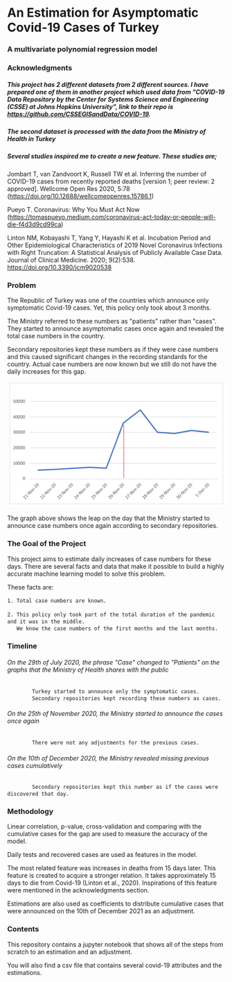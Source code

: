 # An Estimation for Asymptomatic Covid-19 Cases of Turkey
### A multivariate polynomial regression model

### Acknowledgments

##### This project has 2 different datasets from 2 different sources. I have prepared one of them in another project which used data from "COVID-19 Data Repository by the Center for Systems Science and Engineering (CSSE) at Johns Hopkins University", link to their repo is https://github.com/CSSEGISandData/COVID-19.

##### The second dataset is processed with the data from the Ministry of Health in Turkey 

##### Several studies inspired me to create a new feature. These studies are;

Jombart T, van Zandvoort K, Russell TW et al. Inferring the number of COVID-19 cases from recently reported deaths [version 1; peer review: 2 approved]. Wellcome Open Res 2020, 5:78 (https://doi.org/10.12688/wellcomeopenres.15786.1)

Pueyo T. Coronavirus: Why You Must Act Now (https://tomaspueyo.medium.com/coronavirus-act-today-or-people-will-die-f4d3d9cd99ca)

Linton NM, Kobayashi T, Yang Y, Hayashi K et al. Incubation Period and Other Epidemiological Characteristics of 2019 Novel Coronavirus Infections with Right Truncation: A Statistical Analysis of Publicly Available Case Data. Journal of Clinical Medicine. 2020; 9(2):538. https://doi.org/10.3390/jcm9020538

### Problem

The Republic of Turkey was one of the countries which announce only symptomatic Covid-19 cases. Yet, this policy only took about 3 months.

The Ministry referred to these numbers as "patients" rather than "cases". They started to announce asymptomatic cases once again and revealed the total case numbers in the country. 

Secondary repositories kept these numbers as if they were case numbers and this caused significant changes in the recording standards for the country. Actual case numbers are now known but we still do not have the daily increases for this gap.

![](images/graph.PNG)

The graph above shows the leap on the day that the Ministry started to announce case numbers once again according to secondary repositories.

### The Goal of the Project

This project aims to estimate daily increases of case numbers for these days. There are several facts and data that make it possible to build a highly accurate machine learning model to solve this problem. 

These facts are:

    1. Total case numbers are known.
    
    2. This policy only took part of the total duration of the pandemic and it was in the middle. 
       We know the case numbers of the first months and the last months. 
       
### Timeline
###### On the 29th of July 2020, the phrase "Case" changed to "Patients" on the graphs that the Ministry of Health shares with the public
            Turkey started to announce only the symptomatic cases.
            Secondary repositories kept recording these numbers as cases.
            
###### On the 25th of November 2020, the Ministry started to announce the cases once again
            There were not any adjustments for the previous cases.
            
###### On the 10th of December 2020, the Ministry revealed missing previous cases cumulatively
            Secondary repositories kept this number as if the cases were discovered that day.
            
### Methodology

  Linear correlation, p-value, cross-validation and comparing with the cumulative cases for the gap are used to measure the accuracy of the model.

  Daily tests and recovered cases are used as features in the model.
  
  The most related feature was increases in deaths from 15 days later. This feature is created to acquire a stronger relation. It takes approximately 15 days to die from Covid-19 (Linton et al., 2020). Inspirations of this feature were mentioned in the acknowledgments section.
  
  Estimations are also used as coefficients to distribute cumulative cases that were announced on the 10th of December 2021 as an adjustment.
  
### Contents

This repository contains a jupyter notebook that shows all of the steps from scratch to an estimation and an adjustment.

You will also find a csv file that contains several covid-19 attributes and the estimations.
